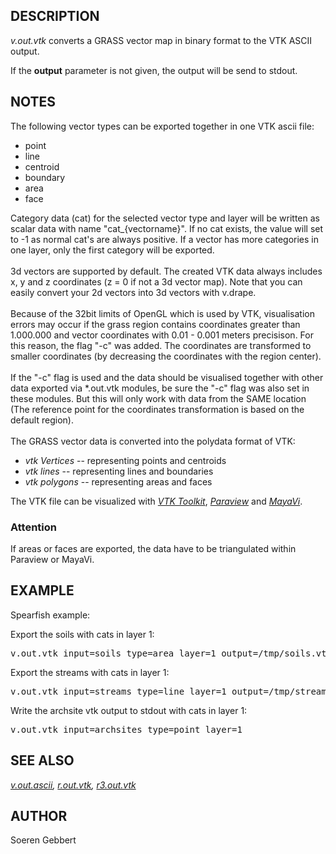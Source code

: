 <h2>DESCRIPTION</h2>

<em>v.out.vtk</em>
converts a GRASS vector map in binary format to the VTK ASCII
output.
<p>If the <b>output</b> parameter is not given, the output will be send to stdout.

<h2>NOTES</h2>

The following vector types can be exported together in one VTK ascii file:
<ul>
<li>point</li>
<li>line</li>
<li>centroid</li>
<li>boundary</li>
<li>area</li>
<li>face</li>
</ul>

Category data (cat) for the selected vector type and layer will be written as scalar
data with name "cat_{vectorname}". If no cat exists, the value will set to -1 as normal cat's are
always positive.
If a vector has more categories in one layer, only the first category
will be exported.
<br>
<br>
3d vectors are supported by default. The created VTK data always includes x, y and z coordinates
(z = 0 if not a 3d vector map).
Note that you can easily convert your 2d vectors into 3d vectors with v.drape.
<br>
<br>
Because of the 32bit limits of OpenGL which is used by VTK, visualisation errors may occur if
the grass region contains coordinates greater than 1.000.000 and vector coordinates
with 0.01 - 0.001 meters precisison. For this reason, the flag "-c" was added. The coordinates are
transformed to smaller coordinates (by decreasing the coordinates with the region center).
<br>
<br>
If the "-c" flag is used and the data should be visualised together with other data exported via *.out.vtk
modules, be sure the "-c" flag was also set in these modules.
But this will only work with data from the SAME location
(The reference point for the coordinates transformation is based on the default region).
<br>
<br>
The GRASS vector data is converted into the polydata format of VTK:

<ul>
 <li><i>vtk Vertices</i> -- representing points and centroids </li>
 <li><i>vtk lines</i> -- representing lines and boundaries </li>
 <li><i>vtk polygons</i> -- representing areas and faces </li>
</ul>
<p>The VTK file can be visualized with
<em><a href="https://vtk.org/">VTK Toolkit</a></em>,
<em><a href="https://www.paraview.org/">Paraview</a></em> and
<em><a href="https://github.com/enthought/mayavi">MayaVi</a></em>.

<h3>Attention</h3>
<p>If areas or faces are exported, the data have to be triangulated within Paraview or
MayaVi.

<h2>EXAMPLE</h2>

Spearfish example:
<p>Export the soils with cats in layer 1:
<div class="code"><pre>
v.out.vtk input=soils type=area layer=1 output=/tmp/soils.vtk
</pre></div>
Export the streams with cats in layer 1:
<div class="code"><pre>
v.out.vtk input=streams type=line layer=1 output=/tmp/streams.vtk
</pre></div>
Write the archsite vtk output to stdout with cats in layer 1:
<div class="code"><pre>
v.out.vtk input=archsites type=point layer=1
</pre></div>

<h2>SEE ALSO</h2>

<em>
<a href="v.out.ascii.html">v.out.ascii</a>,
<a href="r.out.vtk.html">r.out.vtk</a>,
<a href="r3.out.vtk.html">r3.out.vtk</a>
</em>

<h2>AUTHOR</h2>

Soeren Gebbert
